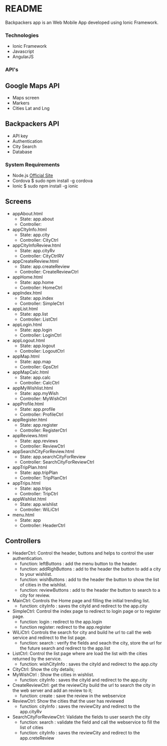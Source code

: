 # README #

Backpackers app is an Web Mobile App developed using Ionic Framework.

### Technologies ###

* Ionic Framework
* Javascript
* AngularJS


### API's ###

##  Google Maps API ##
* Maps screen
* Markers
* Cities Lat and Lng

## Backpackers API ##
* API key
* Authentication
* City Search
* Database


### System Requirements ###
* Node.js [Official Site](http://nodejs.org/)
* Cordova  $ sudo npm install -g cordova
* Ionic $ sudo npm install -g ionic


## Screens ##
* appAbout.html 
     - State: app.about
     - Controller: 
* appCItyInfo.html
     - State: app.city
     - Controller: CityCtrl
* appCityInfoReview.html
     - State: app.cityRv
     - Controller: CityCtrlRV
* appCreateReview.html
     - State: app.createReview
     - Controller: CreateReviewCtrl
* appHome.html
     - State: app.home
     - Controller: HomeCtrl
* appIndex.html
     - State: app.index
     - Controller:  SimpleCtrl
* appList.html
    - State: app.list
    - Controller: ListCtrl
* appLogin.html
     - State: app.login
     - Controller: LoginCtrl
* appLogout.html
     - State: app.logout
     - Controller: LogoutCtrl
* appMap.html
     - State: app.map
     - Controller: GpsCtrl
* appMapCalc.html
     - State: app.calc
     - Controller: CalcCtrl
* appMyWishlist.html
     - State: app.myWish
     - Controller: MyWishCtrl
* appProfile.html
     - State: app.profile
     - Controller: ProfileCtrl
* appRegister.html
     - State: app.register
     - Controller: RegisterCtrl
* appReviews.html
     - State: app.reviews
     - Controller: ReviewCtrl
* appSearchCityForReview.html
     - State: app.searchCityForReview
     - Controller: SearchCityForReviewCtrl
* appTripPlan.html
     - State: app.tripPlan
     - Controller: TripPlanCtrl
* appTrips.html
     - State: app.trips
     - Controller: TripCtrl
* appWishlist.html
     - State: app.wishlist
     - Controller: WiLiCtrl
* menu.html
     - State: app
     - Controller: HeaderCtrl


## Controllers ##
* HeaderCtrl: Control the header, buttons and helps to control the user authentication.
     - function: leftButtons : add the menu button to the header.
     - function: addRighButtons : add to the header the button to add a city to your wishlist.
     - function: wishButtons : add to the header the button to show the list of cities in the wishlist.
     - function: reviewButtons : add to the header the button to search to a city for review.
* MainCtrl: Controls the Home page and filling the initial trending list.
     - function: cityInfo :  saves the cityId and redirect to the app.city
* SimpleCtrl: Control the index page to redirect to login page or to register page.
     - function: login : redirect to the app.login
     - function register: redirect to the app.register
* WiLiCtrl: Controls the search for city and build he url to call the web service and redirect to the list page.
     - function: search : verify the fields and seach the city, store the url for the future search and redirect to the app.list
* ListCtrl: Control the list page where are load the list with the cities returned by the service.
     - function: wishCityInfo : saves the cityId and redirect to the app.city
* CityCtrl: Show the city details;
* MyWishCtrl : Show the cities in wishlist.
     - function: cityInfo :  saves the cityId and redirect to the app.city
* CreateReviewCtrl: get the reviewCity build the url to search the city in the web server and add an review to it;
     - function: create : save the review in the webservice
* ReviewCtrl: Show the cities that the user has reviewed
     - function: cityInfo :  saves the reviewCity and redirect to the app.cityRv
* SearchCityForReviewCtrl: Validate the fields to user search the city
     - function: search : validate the field and call the webservice to fill the list of cities
     - function: cityInfo :  saves the reviewCity and redirect to the app.creteReview